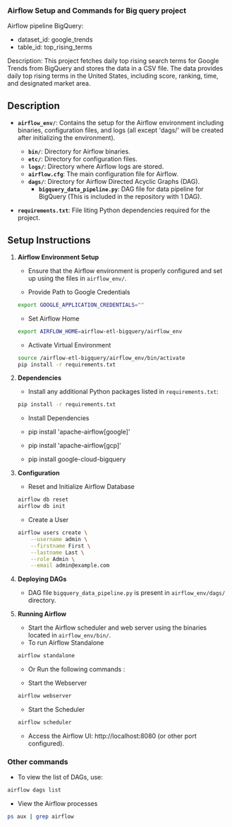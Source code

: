 
### Airflow Setup and Commands for Big query project



Airflow pipeline BigQuery: 
- dataset_id: google_trends
- table_id: top_rising_terms

Description: This project fetches daily top rising search terms for Google Trends from BigQuery and stores the data in a CSV file. The data provides daily top rising terms in the United States, including score, ranking, time, and designated market area.

## Description

- **`airflow_env/`**: Contains the setup for the Airflow environment including binaries, configuration files, and logs (all except 'dags/' will be created after initializing the environment).
  - **`bin/`**: Directory for Airflow binaries.
  - **`etc/`**: Directory for configuration files.
  - **`logs/`**: Directory where Airflow logs are stored.
  - **`airflow.cfg`**: The main configuration file for Airflow.
  - **`dags/`**: Directory for Airflow Directed Acyclic Graphs (DAG).
    - **`bigquery_data_pipeline.py`**: DAG file for data pipeline for BigQuery (This is included in the repository with 1  DAG).

- **`requirements.txt`**: File liting Python dependencies required for the project.

## Setup Instructions

1. **Airflow Environment Setup**
   - Ensure that the Airflow environment is properly configured and set up using the files in `airflow_env/`.

    - Provide Path to Google Credentials
    ```bash
    export GOOGLE_APPLICATION_CREDENTIALS=""
    ```

    - Set Airflow Home
    ```bash
    export AIRFLOW_HOME=airflow-etl-bigquery/airflow_env
    ```

    - Activate Virtual Environment
    ```bash
    source /airflow-etl-bigquery/airflow_env/bin/activate
    pip install -r requirements.txt
    ```

2. **Dependencies**
    - Install any additional Python packages listed in `requirements.txt`:

     ```bash
     pip install -r requirements.txt
     ```
    - Install Dependencies

    - pip install 'apache-airflow[google]'
    - pip install 'apache-airflow[gcp]'
    - pip install google-cloud-bigquery

3. **Configuration**

    - Reset and Initialize Airflow Database

    ```bash
    airflow db reset
    airflow db init
    ```

    - Create a User
    ```bash
    airflow users create \
        --username admin \
        --firstname First \
        --lastname Last \
        --role Admin \
        --email admin@example.com
    ```


4. **Deploying DAGs**
   - DAG file `bigquery_data_pipeline.py` is present in `airflow_env/dags/` directory.

5. **Running Airflow**
   - Start the Airflow scheduler and web server using the binaries located in `airflow_env/bin/`.
   - To run Airflow Standalone
    ```bash
    airflow standalone
    ```
   - Or Run the following commands : 


   - Start the Webserver
    ```bash
    airflow webserver
    ```

   - Start the Scheduler
    ```bash
    airflow scheduler
    ```

    - Access the Airflow UI: http://localhost:8080 (or other port configured).


### Other commands
- To view the list of DAGs, use:
```bash
airflow dags list
```

- View the Airflow processes

```bash
ps aux | grep airflow
```
